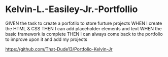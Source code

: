 # Kelvin-L.-Easiley-Jr.-Portfollio
 
GIVEN the task to create a porfotilo to store furture projects
WHEN I create the HTML & CSS
THEN I can add placeholder elements and text 
WHEN the basic framework is complete 
THEN I can always come back to the portfolio to improve upon it and add my projects

https://github.com/That-Dude13/Portfolio-Kelvin-Jr